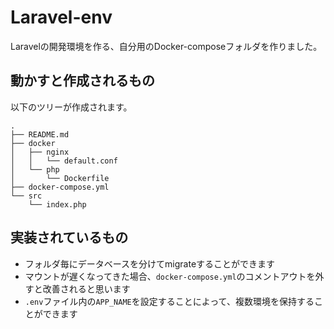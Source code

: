 # Laravel-env

Laravelの開発環境を作る、自分用のDocker-composeフォルダを作りました。

## 動かすと作成されるもの

以下のツリーが作成されます。

```
.
├── README.md
├── docker
│   ├── nginx
│   │   └── default.conf
│   └── php
│       └── Dockerfile
├── docker-compose.yml
└── src
    └── index.php

```

## 実装されているもの

- フォルダ毎にデータベースを分けてmigrateすることができます
- マウントが遅くなってきた場合、`docker-compose.yml`のコメントアウトを外すと改善されると思います
- `.env`ファイル内の`APP_NAME`を設定することによって、複数環境を保持することができます
